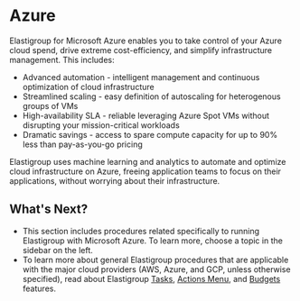 # Azure

Elastigroup for Microsoft Azure enables you to take control of your Azure cloud spend,
drive extreme cost-efficiency, and simplify infrastructure management. This includes:
* Advanced automation - intelligent management and continuous optimization of cloud infrastructure
* Streamlined scaling - easy definition of autoscaling for heterogenous groups of VMs
* High-availability SLA - reliable leveraging Azure Spot VMs without disrupting your mission-critical workloads
* Dramatic savings - access to spare compute capacity for up to 90% less than pay-as-you-go pricing

Elastigroup uses machine learning and analytics to automate and optimize cloud infrastructure on Azure, freeing application teams to focus on their applications, without worrying about their infrastructure.

## What's Next?
* This section includes procedures related specifically to running Elastigroup with Microsoft Azure. To learn more, choose a topic in the sidebar on the left.
* To learn more about general Elastigroup procedures that are applicable with the major cloud providers (AWS, Azure, and GCP, unless otherwise specified), read about Elastigroup [Tasks](elastigroup/tutorials/elastigroup-tasks/), [Actions Menu](elastigroup/tutorials/elastigroup-actions-menu/), and [Budgets](elastigroup/tutorials/elastigroup-budgets/) features.

